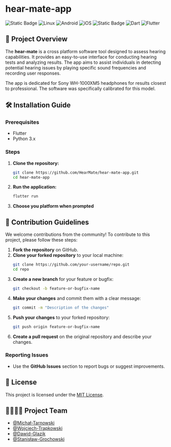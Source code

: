 # hear-mate-app

![Static Badge](https://img.shields.io/badge/mac%20os-000000?style=for-the-badge&logo=apple&logoColor=white)
![Linux](https://img.shields.io/badge/Linux-FCC624?style=for-the-badge&logo=linux&logoColor=black)
![Android](https://img.shields.io/badge/Android-3DDC84?style=for-the-badge&logo=android&logoColor=white)
![iOS](https://img.shields.io/badge/iOS-000000?style=for-the-badge&logo=ios&logoColor=white)
![Static Badge](https://img.shields.io/badge/Windows-0078D6?style=for-the-badge&logo=windows&logoColor=white)
![Dart](https://img.shields.io/badge/dart-%230175C2.svg?style=for-the-badge&logo=dart&logoColor=white)
![Flutter](https://img.shields.io/badge/Flutter-%2302569B.svg?style=for-the-badge&logo=Flutter&logoColor=white)


## 📌 Project Overview

The **hear-mate** is a cross platform software tool designed to assess hearing capabilities. It provides an easy-to-use interface for conducting hearing tests and analyzing results. The app aims to assist individuals in detecting potential hearing issues by playing specific sound frequencies and recording user responses.

The app is dedicated for Sony WH-1000XM5 headphones for results closest to professional. The software was specifically calibrated for this model.


## 🛠️ Installation Guide

### Prerequisites

- Flutter
- Python 3.x

### Steps

1. **Clone the repository:**
   ```bash
   git clone https://github.com/HearMate/hear-mate-app.git
   cd hear-mate-app
   ```
2. **Run the application:**
   ```bash
   flutter run
   ```
3. **Choose you platform when prompted**

## 👥 Contribution Guidelines

We welcome contributions from the community! To contribute to this project, please follow these steps:

1. **Fork the repository** on GitHub.
2. **Clone your forked repository** to your local machine:
   ```bash
   git clone https://github.com/your-username/repo.git
   cd repo
   ```
3. **Create a new branch** for your feature or bugfix:
   ```bash
   git checkout -b feature-or-bugfix-name
   ```
4. **Make your changes** and commit them with a clear message:
   ```bash
   git commit -m "Description of the changes"
   ```
5. **Push your changes** to your forked repository:
   ```bash
   git push origin feature-or-bugfix-name
   ```
6. **Create a pull request** on the original repository and describe your changes.

### Reporting Issues

- Use the **GitHub Issues** section to report bugs or suggest improvements.


## 📜 License

This project is licensed under the [MIT License](LICENSE).


## 👩‍👩‍👧‍👦 Project Team

- [@Michał-Tarnowski](https://github.com/tarnowsky)
- [@Wojciech-Trapkowski](https://github.com/wojciechtrapkowski)
- [@Dawid-Glazik](https://github.com/DawidGlazik)
- [@Stanisław-Grochowski](https://github.com/Grochman) 